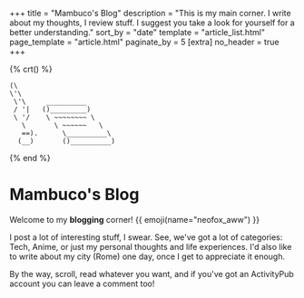 +++
title = "Mambuco's Blog"
description = "This is my main corner. I write about my thoughts, I review stuff. I suggest you take a look for yourself for a better understanding."
sort_by = "date"
template = "article_list.html"
page_template = "article.html"
paginate_by = 5
[extra]
no_header = true
+++

{% crt() %}
```
(\
\'\
 \'\     __________
 / '|   ()_________)
 \ '/    \ ~~~~~~~~ \
   \       \ ~~~~~~   \
   ==).      \__________\
  (__)       ()__________)
```
{% end %}

# Mambuco's Blog

Welcome to my **blogging** corner! {{ emoji(name="neofox_aww") }}

I post a lot of interesting stuff, I swear. See, we've got a lot of categories: Tech, Anime, or just my personal thoughts and life experiences.
I'd also like to write about my city (Rome) one day, once I get to appreciate it enough.

By the way, scroll, read whatever you want, and if you've got an ActivityPub account you can leave a comment too!
